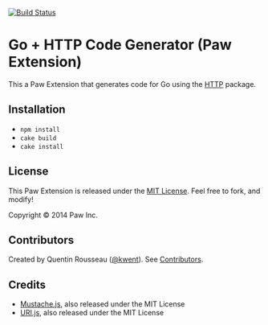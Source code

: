 [![Build Status](https://travis-ci.org/LuckyMarmot/Paw-GoHTTPCodeGenerator.svg?branch=master)](https://travis-ci.org/LuckyMarmot/Paw-GoHTTPCodeGenerator)

# Go + HTTP Code Generator (Paw Extension)

This a Paw Extension that generates code for Go using the [HTTP](http://golang.org/pkg/net/http/) package.

## Installation

* `npm install`
* `cake build`
* `cake install`

## License

This Paw Extension is released under the [MIT License](LICENSE). Feel free to fork, and modify!

Copyright © 2014 Paw Inc.

## Contributors

Created by Quentin Rousseau ([@kwent](https://github.com/kwent)). See [Contributors](https://github.com/LuckyMarmot/Paw-GoHTTPCodeGenerator/graphs/contributors).

## Credits

* [Mustache.js](https://github.com/janl/mustache.js/), also released under the MIT License
* [URI.js](http://medialize.github.io/URI.js/), also released under the MIT License
